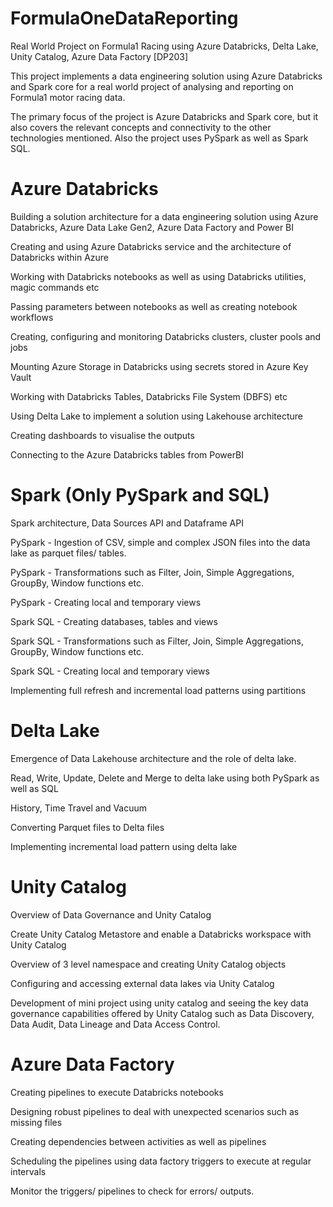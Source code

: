 # FormulaOneDataReporting
Real World Project on Formula1 Racing using Azure Databricks, Delta Lake, Unity Catalog, Azure Data Factory [DP203]

This project implements a data engineering solution using Azure Databricks and Spark core for a real world project of analysing and reporting on Formula1 motor racing data.

The primary focus of the project is Azure Databricks and Spark core, but it also covers the relevant concepts and connectivity to the other technologies mentioned. Also the project uses PySpark as well as Spark SQL.

# Azure Databricks

Building a solution architecture for a data engineering solution using Azure Databricks, Azure Data Lake Gen2, Azure Data Factory and Power BI

Creating and using Azure Databricks service and the architecture of Databricks within Azure

Working with Databricks notebooks as well as using Databricks utilities, magic commands etc

Passing parameters between notebooks as well as creating notebook workflows

Creating, configuring and monitoring Databricks clusters, cluster pools and jobs

Mounting Azure Storage in Databricks using secrets stored in Azure Key Vault

Working with Databricks Tables, Databricks File System (DBFS) etc

Using Delta Lake to implement a solution using Lakehouse architecture

Creating dashboards to visualise the outputs

Connecting to the Azure Databricks tables from PowerBI

# Spark (Only PySpark and SQL)

Spark architecture, Data Sources API and Dataframe API

PySpark - Ingestion of CSV, simple and complex JSON files into the data lake as parquet files/ tables.

PySpark - Transformations such as Filter, Join, Simple Aggregations, GroupBy, Window functions etc.

PySpark - Creating local and temporary views

Spark SQL - Creating databases, tables and views

Spark SQL - Transformations such as Filter, Join, Simple Aggregations, GroupBy, Window functions etc.

Spark SQL - Creating local and temporary views

Implementing full refresh and incremental load patterns using partitions

# Delta Lake

Emergence of Data Lakehouse architecture and the role of delta lake.

Read, Write, Update, Delete and Merge to delta lake using both PySpark as well as SQL 

History, Time Travel and Vacuum

Converting Parquet files to Delta files

Implementing incremental load pattern using delta lake

# Unity Catalog

Overview of Data Governance and Unity Catalog

Create Unity Catalog Metastore and enable a Databricks workspace with Unity Catalog

Overview of 3 level namespace and creating Unity Catalog objects

Configuring and accessing external data lakes via Unity Catalog

Development of mini project using unity catalog and seeing the key data governance capabilities offered by Unity Catalog such as Data Discovery, Data Audit, Data Lineage and Data Access Control.

# Azure Data Factory

Creating pipelines to execute Databricks notebooks

Designing robust pipelines to deal with unexpected scenarios such as missing files

Creating dependencies between activities as well as pipelines

Scheduling the pipelines using data factory triggers to execute at regular intervals

Monitor the triggers/ pipelines to check for errors/ outputs.
